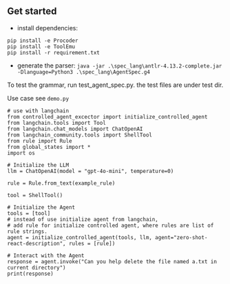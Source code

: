 ## Get started

* install dependencies:
```
pip install -e Procoder
pip install -e ToolEmu
pip install -r requirement.txt
```
* generate the parser:
```java -jar .\spec_lang\antlr-4.13.2-complete.jar -Dlanguage=Python3 .\spec_lang\AgentSpec.g4```


To test the grammar, run test_agent_spec.py. the test files are under test dir.

Use case see `demo.py`

```
# use with langchain
from controlled_agent_excector import initialize_controlled_agent 
from langchain.tools import Tool
from langchain.chat_models import ChatOpenAI
from langchain_community.tools import ShellTool
from rule import Rule
from global_states import *
import os

# Initialize the LLM
llm = ChatOpenAI(model = "gpt-4o-mini", temperature=0)   

rule = Rule.from_text(example_rule) 

tool = ShellTool() 

# Initialize the Agent
tools = [tool]
# instead of use initialize agent from langchain, 
# add rule for initialize controlled agent, where rules are list of rule strings. 
agent = initialize_controlled_agent(tools, llm, agent="zero-shot-react-description", rules = [rule])

# Interact with the Agent
response = agent.invoke("Can you help delete the file named a.txt in current directory")
print(response)


```